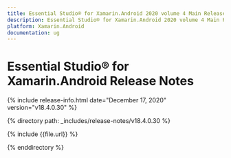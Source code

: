 ```yaml
---
title: Essential Studio® for Xamarin.Android 2020 volume 4 Main Release Release Notes  
description: Essential Studio® for Xamarin.Android 2020 volume 4 Main Release Release Notes  
platform: Xamarin.Android
documentation: ug
---
```


# Essential Studio® for Xamarin.Android  Release Notes  

{% include release-info.html date="December 17, 2020"  version="v18.4.0.30" %} 


{% directory path: _includes/release-notes/v18.4.0.30 %}

{% include {{file.url}} %}

{% enddirectory %}